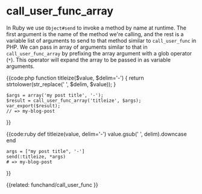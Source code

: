 # call_user_func_array

In Ruby we use `Object#send` to invoke a method by name at runtime.
The first argument is the name of the method we're calling, and the rest is a
variable list of arguments to send to that method similar to
`call_user_func` in PHP. We can pass in array of arguments similar
to that in `call_user_func_array` by prefixing the array argument
with a glob operator (`*`). This operator will expand the array to
be passed in as variable arguments.


{{code:php
    function titleize($value, $delim='-')
    {
        return strtolower(str_replace(' ', $delim, $value));
    }

    $args = array('my post title', '-');
    $result = call_user_func_array('titleize', $args);
    var_export($result);
    // => my-blog-post
}}


{{code:ruby
    def titleize(value, delim='-')
      value.gsub(' ', delim).downcase
    end

    args = ["my post title", '-']
    send(:titleize, *args)
    # => my-blog-post
}}


{{related:
    funchand/call_user_func
}}
